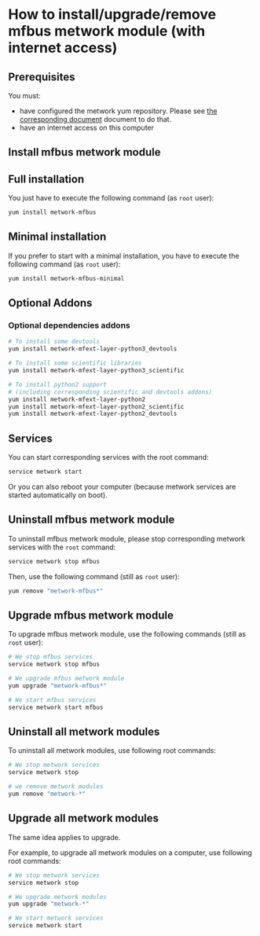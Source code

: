 # How to install/upgrade/remove mfbus metwork module (with internet access)

[//]: # (automatically generated from https://github.com/metwork-framework/resources/blob/master/cookiecutter/_%7B%7Bcookiecutter.repo%7D%7D/.metwork-framework/install_a_metwork_package.md)

## Prerequisites

You must:

- have configured the metwork yum repository. Please see [the corresponding document](configure_metwork_repo.md) document to do that.
- have an internet access on this computer

## Install mfbus metwork module

## Full installation

You just have to execute the following command (as `root` user):

```bash
yum install metwork-mfbus
```

## Minimal installation

If you prefer to start with a minimal installation, you have to execute the following command
(as `root` user):

```bash
yum install metwork-mfbus-minimal
```

## Optional Addons

### Optional dependencies addons

```bash
# To install some devtools
yum install metwork-mfext-layer-python3_devtools

# To install some scientific libraries
yum install metwork-mfext-layer-python3_scientific

# To install python2 support
# (including corresponding scientific and devtools addons)
yum install metwork-mfext-layer-python2
yum install metwork-mfext-layer-python2_scientific
yum install metwork-mfext-layer-python2_devtools
```





## Services

You can start corresponding services with the root command:

```bash
service metwork start
```

Or you can also reboot your computer (because metwork services are started automatically on boot).



## Uninstall mfbus metwork module


To uninstall mfbus metwork module, please stop corresponding metwork services with the `root` command:

```bash
service metwork stop mfbus
```

Then, use the following command (still as `root` user):


```bash
yum remove "metwork-mfbus*"
```

## Upgrade mfbus metwork module

To upgrade mfbus metwork module, use the following commands (still as `root` user):


```bash
# We stop mfbus services
service metwork stop mfbus
```


```bash
# We upgrade mfbus metwork module
yum upgrade "metwork-mfbus*"
```


```bash
# We start mfbus services
service metwork start mfbus
```


## Uninstall all metwork modules

To uninstall all metwork modules, use following root commands:

```bash
# We stop metwork services
service metwork stop

# we remove metwork modules
yum remove "metwork-*"
```

## Upgrade all metwork modules

The same idea applies to upgrade.

For example, to upgrade all metwork modules on a computer, use following root commands:

```bash
# We stop metwork services
service metwork stop

# We upgrade metwork modules
yum upgrade "metwork-*"

# We start metwork services
service metwork start
```
